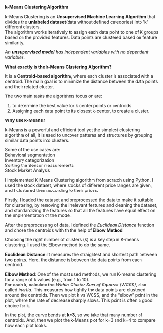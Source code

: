 **k-Means Clustering Algorithm** <br/>

k-Means Clustering is an **Unsupervised Machine Learning Algorithm** that divides the **unlabeled dataset**(data without defined categories) into 'k' different clusters.<br/>
The algorithm works iteratively to assign each data point to one of K groups based on the provided features. Data points are clustered based on feature similarity.<br/>

*An **unsupervised model** has independent variables with no dependent variables.*<br/>


**What exactly is the k-Means Clustering Algorithm?** <br/>

It is a **Centroid-based algorithm**, where each cluster is associated with a centroid. The main goal is to minimize the distance between the data points and their related cluster.<br/>

The two main tasks the algorithms focus on are:<br/>
1. to determine the best value for k center points or centroids <br/>
2. Assigning each data point to its closest k-center, to create a cluster.<br/>


**Why use k-Means?**

k-Means is a powerful and efficient tool yet the simplest clustering algorithm of all, it is used to uncover patterns and structures by grouping similar data points into clusters. <br/>

Some of the use cases are:<br/>
Behavioral segmentation<br/>
Inventory categorization<br/>
Sorting the Sensor measurements<br/>
Stock Market Analysis <br/>

I implemented K-Means Clustering algorithm from scratch using Python. I used the stock dataset, where stocks of different price ranges are given, and I clustered them according to their prices.<br/>

Firstly, I loaded the dataset and preprocessed the data to make it suitable for clustering, by removing the irrelevant features and cleaning the dataset, and standardizing the features so that all the features have equal effect on the implementation of the model.

After the preprocessing of data, I defined the *Euclidean Distance* function and chose the centroids with th the help of **Elbow Method** <br/>

Choosing the right number of clusters (k) is a key step in K-means clustering. I used the Elbow method to do the same.<br/>

**Euclidean Distance**: It measures the straightest and shortest path between two points. Here, the distance is between the data points from each centroid.<br/>

**Elbow Method**: One of the most used methods, we run K-means clustering for a range of k values (e.g., from 1 to 10). <br/>
For each k, calculate the *Within-Cluster Sum of Squares (WCSS)*, also called *inertia*. This measures how tightly the data points are clustered around the centroids. Then we plot k vs WCSS, and the “elbow” point in the plot, where the rate of decrease sharply slows. This point is often a good choice for k.<br/>

In the plot, the curve bends at **k=3**, so we take that many number of centroids. And, then we plot the k-Means plot for k=3 and k=4 to compare how each plot looks.








